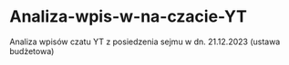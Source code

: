 # Analiza-wpis-w-na-czacie-YT
Analiza wpisów czatu YT z posiedzenia sejmu w dn. 21.12.2023 (ustawa budżetowa)
